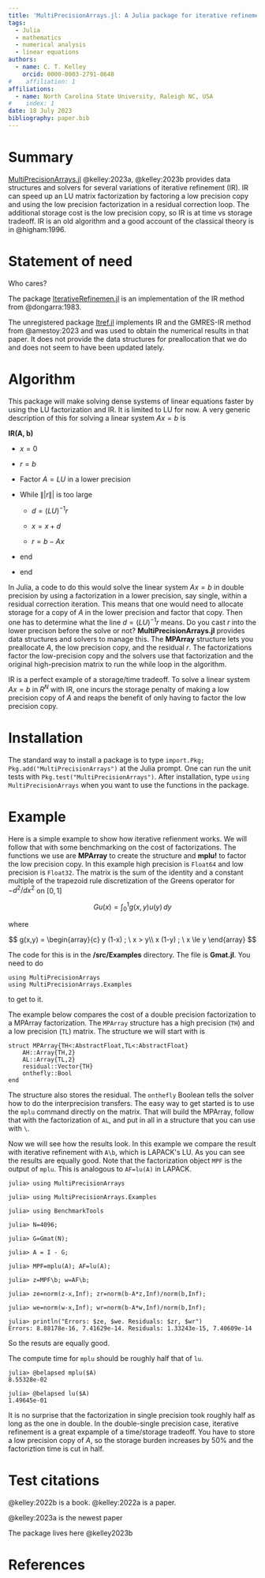 ```yaml
---
title: 'MultiPrecisionArrays.jl: A Julia package for iterative refinement'
tags:
  - Julia
  - mathematics
  - numerical analysis
  - linear equations
authors:
  - name: C. T. Kelley
    orcid: 0000-0003-2791-0648
#    affiliation: 1
affiliations:
  - name: North Carolina State University, Raleigh NC, USA
#    index: 1
date: 18 July 2023
bibliography: paper.bib
---
```


# Summary

[MultiPrecisionArrays.jl](https://github.com/ctkelley/MultiPrecisionArrays.jl)  @kelley:2023a, @kelley:2023b provides data structures and
solvers for several variations of iterative refinement (IR). IR can speed up an LU matrix factorization 
by factoring a low precision copy and using the low precision factorization in a residual correction loop.
The additional storage cost is the low precision copy, so IR is at time vs storage tradeoff. IR is an old
algorithm and a good account of the classical theory is in @higham:1996.

# Statement of need

Who cares?


The package 
[IterativeRefinemen.jl](https://github.com/RalphAS/IterativeRefinement.jl)
is an implementation of the IR method from 
@dongarra:1983. 

The unregistered
package [Itref.jl](https://github.com/bvieuble/Itref.jl) implements
IR and the GMRES-IR method from @amestoy:2023 and was used to obtain
the numerical results in that paper. It does not provide the
data structures for preallocation that we do and does not seem to have
been updated lately.

# Algorithm

This package will make solving dense systems of linear equations faster by using the LU factorization and IR. It is limited to LU for now. A very generic description of this for solving a linear system $A x = b$ is

__IR(A, b)__

- $x = 0$

- $r = b$

- Factor $A = LU$ in a lower precision

- While $\|| r \||$ is too large

  - $d = (LU)^{-1} r$

  - $x = x + d$

  - $r = b - Ax$

- end

- end


In Julia, a code to do this would solve the linear system $A x = b$ in double precision by using a
factorization in a lower precision, say single, within a residual correction iteration. This means that one would need
to allocate storage for a copy of $A$ in the lower precision and factor that copy. Then one has to determine what the line
$d = (LU)^{-1} r$ means. Do you cast $r$ into the lower precison before the solve or not? __MultiPrecisionArrays.jl__ provides
data structures and solvers to manage this. The __MPArray__ structure lets you preallocate $A$, the low precision copy, and the residual $r$.
The factorizations factor the low-precision copy and the solvers use that factorization and the original high-precision matrix to run
the while loop in the algorithm.

IR is a perfect example of a storage/time tradeoff.
To solve a linear system $A x = b$ in $R^N$ with IR,
one incurs the storage penalty of making a low
precision copy of $A$ and reaps the benefit of only having to
factor the low precision copy.

# Installation

The standard way to install a package is to type ```import.Pkg; Pkg.add("MultiPrecisionArrays")``` at the Julia prompt. One can run the unit tests with ```Pkg.test("MultiPrecisionArrays")```.
After installation, type ```using MultiPrecisionArrays``` when you want to use the functions in the package.

# Example

Here is a simple example to show how iterative refienment works. We will follow that with some benchmarking on the cost of factorizations.
The functions we use are __MPArray__ to create the structure and __mplu!__ to factor the low precision copy. In this example high precision is ```Float64``` and low
precision is ```Float32```. The matrix is the sum of the identity and a constant multiple of the trapezoid rule discretization of the Greens operator for $-d^2/dx^2$ on $[0,1]$

$$
G u(x) = \int_0^1 g(x,y) u(y) \, dy 
$$

where

$$
g(x,y) = 
  \begin{array}{c}
        y (1-x) ; \ x > y\\
        x (1-y) ; \ x \le y 
    \end{array}
$$


The code for this is in the __/src/Examples__ directory. The file is __Gmat.jl__. You need to do 
```
using MultiPrecisionArrays
using MultiPrecisionArrays.Examples
```
to get to it.

The example below compares the cost of a double precision factorization to a MPArray factorization. The ```MPArray``` structure has a high 
precision (```TH```) and a low precision (```TL```) matrix. The structure we will start with 
is
```
struct MPArray{TH<:AbstractFloat,TL<:AbstractFloat}
    AH::Array{TH,2}
    AL::Array{TL,2}
    residual::Vector{TH}
    onthefly::Bool
end
```
The structure also stores the residual. The ```onthefly``` Boolean tells the solver how to do the interprecision transfers. The easy way to get started is to use the ```mplu``` 
command directly on the matrix. That will build the MPArray, follow that with the factorization of ```AL```, and put in all in a structure
that you can use with ```\```.

Now we will see how the results look. In this example we compare the result with iterative refinement with ```A\b```, which is LAPACK's LU. 
As you can see the results are equally good. Note that the factorization object ```MPF``` is the
output of ```mplu```. This is analogous to ```AF=lu(A)``` in LAPACK.

```
julia> using MultiPrecisionArrays

julia> using MultiPrecisionArrays.Examples

julia> using BenchmarkTools

julia> N=4096;

julia> G=Gmat(N);

julia> A = I - G;

julia> MPF=mplu(A); AF=lu(A);

julia> z=MPF\b; w=AF\b;

julia> ze=norm(z-x,Inf); zr=norm(b-A*z,Inf)/norm(b,Inf);

julia> we=norm(w-x,Inf); wr=norm(b-A*w,Inf)/norm(b,Inf);

julia> println("Errors: $ze, $we. Residuals: $zr, $wr")
Errors: 8.88178e-16, 7.41629e-14. Residuals: 1.33243e-15, 7.40609e-14

```

So the resuts are equally good.

The compute time for ```mplu``` should be roughly half that of ```lu```.



```
julia> @belapsed mplu($A)
8.55328e-02

julia> @belapsed lu($A)
1.49645e-01

```

It is no surprise that the factorization in single precision took roughly half as long as the one in double. In the double-single precision case, iterative refinement is a great
expample of a time/storage tradeoff. You have to store a low precision copy of $A$, so the storage burden increases by 50\% and the factoriztion time is cut in half.

# Test citations

@kelley:2022b is a book. @kelley:2022a is a paper.

@kelley:2023a is the newest paper

The package lives here @kelley2023b

# References
